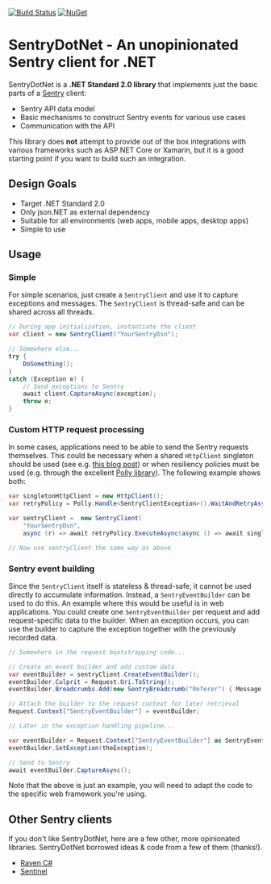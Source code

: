 
[![Build Status](https://travis-ci.org/thedmi/SentryDotNet.svg?branch=master)](https://travis-ci.org/thedmi/SentryDotNet)
[![NuGet](https://img.shields.io/nuget/v/SentryDotNet.svg)](https://www.nuget.org/packages/SentryDotNet/)

# SentryDotNet - An unopinionated Sentry client for .NET

SentryDotNet is a **.NET Standard 2.0 library** that implements just the basic parts of a [Sentry](https://sentry.io) client:

- Sentry API data model
- Basic mechanisms to construct Sentry events for various use cases
- Communication with the API

This library does **not** attempt to provide out of the box integrations with various frameworks such as ASP.NET Core or Xamarin, but it is a good starting point if you want to build such an integration.


## Design Goals

- Target .NET Standard 2.0
- Only json.NET as external dependency
- Suitable for all environments (web apps, mobile apps, desktop apps)
- Simple to use


## Usage

### Simple

For simple scenarios, just create a `SentryClient` and use it to capture exceptions and messages. The `SentryClient`
is thread-safe and can be shared across all threads.

```csharp
// During app initialization, instantiate the client
var client = new SentryClient("YourSentryDsn");

// Somewhere else...
try {
    DoSomething();
}
catch (Exception e) {
    // Send exceptions to Sentry
    await client.CaptureAsync(exception);
    throw e;
}
```


### Custom HTTP request processing

In some cases, applications need to be able to send the Sentry requests themselves. This could be necessary when a
shared `HttpClient` singleton should be used (see e.g. [this blog post](https://aspnetmonsters.com/2016/08/2016-08-27-httpclientwrong/))
or when resiliency policies must be used (e.g. through the excellent [Polly library](https://github.com/App-vNext/Polly)). The
following example shows both:

```csharp
var singletonHttpClient = new HttpClient();
var retryPolicy = Polly.Handle<SentryClientException>().WaitAndRetryAsync(3, i => TimeSpan.FromSeconds(Math.Pow(2, i)));

var sentryClient =  new SentryClient(
    "YourSentryDsn",
    async (r) => await retryPolicy.ExecuteAsync(async () => await singletonHttpClient.SendAsync(r)));

// Now use sentryClient the same way as above
```

### Sentry event building

Since the `SentryClient` itself is stateless & thread-safe, it cannot be used directly to
accumulate information. Instead, a `SentryEventBuilder` can be used to do this. An example where this would be useful is in web applications. You could create one `SentryEventBuilder` per request and add request-specific data to the builder. When an exception occurs, you can use the builder to capture the exception together with the previously recorded data.


```csharp
// Somewhere in the request bootstrapping code...

// Create an event builder and add custom data
var eventBuilder = sentryClient.CreateEventBuilder();
eventBuilder.Culprit = Request.Uri.ToString();
eventBuilder.Breadcrumbs.Add(new SentryBreadcrumb("Referer") { Message = Request.Headers.Referer });

// Attach the builder to the request context for later retrieval
Request.Context["SentryEventBuilder"] = eventBuilder;

// Later in the exception handling pipeline...

var eventBuilder = Request.Context["SentryEventBuilder"] as SentryEventBuilder;
eventBuilder.SetException(theException);

// Send to Sentry
await eventBuilder.CaptureAsync();
```

Note that the above is just an example, you will need to adapt the code to the
specific web framework you're using.


## Other Sentry clients

If you don't like SentryDotNet, here are a few other, more opinionated libraries. SentryDotNet borrowed ideas & code from a few of them (thanks!).

- [Raven C#](https://github.com/getsentry/raven-csharp)
- [Sentinel](https://github.com/PrestigeXP/Sentinel)
